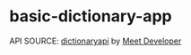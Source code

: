 # basic-dictionary-app

API SOURCE: [dictionaryapi](https://dictionaryapi.dev/) by [Meet Developer](https://github.com/meetDeveloper/freeDictionaryAPI)
